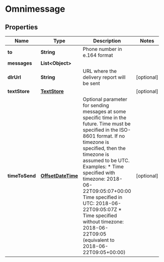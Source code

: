 
# Omnimessage

## Properties
Name | Type | Description | Notes
------------ | ------------- | ------------- | -------------
**to** | **String** | Phone number in e.164 format | 
**messages** | **List&lt;Object&gt;** |  | 
**dlrUrl** | **String** | URL where the delivery report will be sent |  [optional]
**textStore** | [**TextStore**](TextStore.md) |  |  [optional]
**timeToSend** | [**OffsetDateTime**](OffsetDateTime.md) | Optional parameter for sending messages at some specific time in the future.   Time must be specified in the ISO-8601 format.   If no timezone is specified, then the timezone is assumed to be UTC.    Examples:    * Time specified with timezone: 2018-06-22T09:05:07+00:00 Time specified in UTC: 2018-06-22T09:05:07Z   * Time specified without timezone: 2018-06-22T09:05 (equivalent to 2018-06-22T09:05+00:00) |  [optional]



